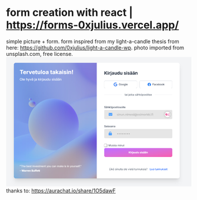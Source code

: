 # form creation with react | https://forms-0xjulius.vercel.app/
simple picture + form. form inspired from my light-a-candle thesis from here: https://github.com/0xjulius/light-a-candle-wp. photo imported from unsplash.com, free license.
![screenshot](src/assets/ss.png)
thanks to:
https://aurachat.io/share/1O5dawF
